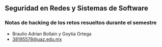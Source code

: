 ## Seguridad en Redes y Sistemas de Software

### Notas de hacking de los retos resueltos durante el semestre

- Braulio Adrian Bollain y Goytia Ortega
- 38195578@uaz.edu.mx
